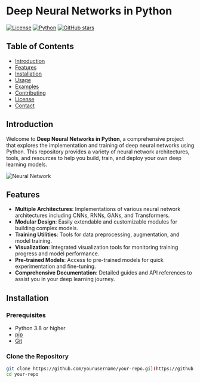 # Deep Neural Networks in Python

[![License](https://img.shields.io/badge/license-MIT-blue.svg)](LICENSE)
[![Python](https://img.shields.io/badge/python-3.8%2B-blue.svg)](https://www.python.org/)
[![GitHub stars](https://img.shields.io/github/stars/yourusername/your-repo.svg?style=social&label=Star)](https://github.com/yourusername/your-repo)

## Table of Contents

- [Introduction](#introduction)
- [Features](#features)
- [Installation](#installation)
- [Usage](#usage)
- [Examples](#examples)
- [Contributing](#contributing)
- [License](#license)
- [Contact](#contact)

## Introduction

Welcome to **Deep Neural Networks in Python**, a comprehensive project that explores the implementation and training of deep neural networks using Python. This repository provides a variety of neural network architectures, tools, and resources to help you build, train, and deploy your own deep learning models.

![Neural Network](https://miro.medium.com/max/1400/1*EGr18wlK3dyRdGdkyGwbFg.png)

## Features

- **Multiple Architectures**: Implementations of various neural network architectures including CNNs, RNNs, GANs, and Transformers.
- **Modular Design**: Easily extendable and customizable modules for building complex models.
- **Training Utilities**: Tools for data preprocessing, augmentation, and model training.
- **Visualization**: Integrated visualization tools for monitoring training progress and model performance.
- **Pre-trained Models**: Access to pre-trained models for quick experimentation and fine-tuning.
- **Comprehensive Documentation**: Detailed guides and API references to assist you in your deep learning journey.

## Installation

### Prerequisites

- Python 3.8 or higher
- [pip](https://pip.pypa.io/en/stable/installation/)
- [Git](https://git-scm.com/)

### Clone the Repository

```bash
git clone https://github.com/yourusername/your-repo.gi](https://github.com/Daniel-Shunom/deep_net.git
cd your-repo
